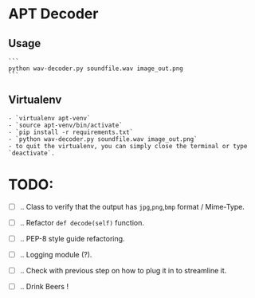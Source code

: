 # APT Decoder

## Usage
    ```
    python wav-decoder.py soundfile.wav image_out.png
    ```

## Virtualenv

    - `virtualenv apt-venv`
    - `source apt-venv/bin/activate`
    - `pip install -r requirements.txt`
    - `python wav-decoder.py soundfile.wav image_out.png`
    - to quit the virtualenv, you can simply close the terminal or type `deactivate`.


# TODO:

- [ ] .. Class to verify that the output has `jpg`,`png`,`bmp` format / Mime-Type.
- [ ] .. Refactor `def decode(self)` function.
- [ ] .. PEP-8 style guide refactoring.
- [ ] .. Logging module (?).
- [ ] .. Check with previous step on how to plug it in to streamline it.
- [ ] .. Drink Beers !


